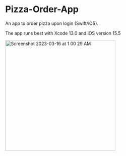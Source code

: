 # Pizza-Order-App
An app to order pizza upon login (Swift/iOS).

The app runs best with Xcode 13.0 and iOS version 15.5


<img width="349" alt="Screenshot 2023-03-16 at 1 00 29 AM" src="https://user-images.githubusercontent.com/113384816/225532732-d34a5ec2-7b8b-41f1-b9b4-156a1e7b2aaa.png">
